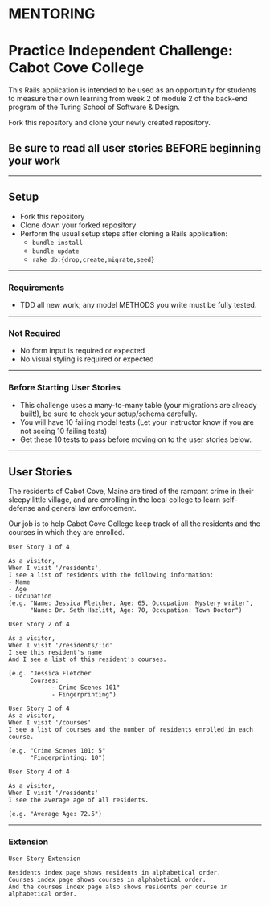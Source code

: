 # MENTORING 

# Practice Independent Challenge: Cabot Cove College

This Rails application is intended to be used as an opportunity for students to measure their own learning from week 2 of module 2 of the back-end program of the Turing School of Software & Design.

Fork this repository and clone your newly created repository.

## Be sure to read all user stories BEFORE beginning your work
---

## Setup

* Fork this repository
* Clone down your forked repository
* Perform the usual setup steps after cloning a Rails application:
  - `bundle install`
  - `bundle update`
  - `rake db:{drop,create,migrate,seed}`
---

### Requirements

* TDD all new work; any model METHODS you write must be fully tested.
---
### Not Required

* No form input is required or expected
* No visual styling is required or expected
---
### Before Starting User Stories

* This challenge uses a many-to-many table (your migrations are already built!), be sure to check your setup/schema carefully.
* You will have 10 failing model tests (Let your instructor know if you are not seeing 10 failing tests)
* Get these 10 tests to pass before moving on to the user stories below.

---

## User Stories
The residents of Cabot Cove, Maine are tired of the rampant crime in their sleepy little village, and are enrolling in the local college to learn self-defense and general law enforcement. 

Our job is to help Cabot Cove College keep track of all the residents and the courses in which they are enrolled. 


```
User Story 1 of 4

As a visitor,
When I visit '/residents',
I see a list of residents with the following information:
- Name
- Age
- Occupation
(e.g. "Name: Jessica Fletcher, Age: 65, Occupation: Mystery writer", 
      "Name: Dr. Seth Hazlitt, Age: 70, Occupation: Town Doctor")
```

```
User Story 2 of 4

As a visitor,
When I visit '/residents/:id'
I see this resident's name
And I see a list of this resident's courses.

(e.g. "Jessica Fletcher
      Courses:
            - Crime Scenes 101"
            - Fingerprinting")
```

```
User Story 3 of 4
As a visitor,
When I visit '/courses'
I see a list of courses and the number of residents enrolled in each course.

(e.g. "Crime Scenes 101: 5"
      "Fingerprinting: 10")
```

```
User Story 4 of 4

As a visitor,
When I visit '/residents'
I see the average age of all residents.

(e.g. "Average Age: 72.5")
```
---
### Extension
```
User Story Extension

Residents index page shows residents in alphabetical order.
Courses index page shows courses in alphabetical order.
And the courses index page also shows residents per course in alphabetical order.
